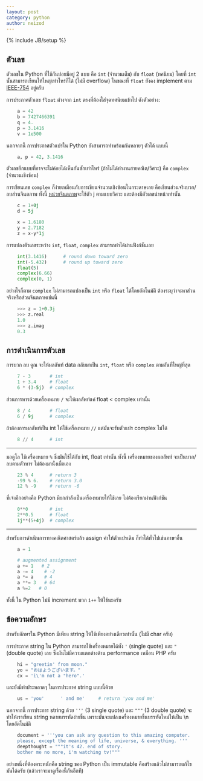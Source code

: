 ```yaml
---
layout: post
category: python
author: neizod
---
```

{% include JB/setup %}

## ตัวเลข

ตัวเลขใน Python ที่ใช้กันบ่อยมีอยู่ 2 แบบ คือ `int` (จำนวนเต็ม) กับ `float` (ทศนิยม) โดยที่ `int` นั้นสามารถเขียนให้ใหญ่เท่าไหร่ก็ได้ (ไม่มี overflow) ในขณะที่ `float` ยังคง implement ตาม [IEEE-754](http://en.wikipedia.org/wiki/IEEE_floating_point) อยู่ครับ

การประกาศตัวเลข `float` ต่างจาก `int` ตรงที่ต้องใส่จุดทศนิยมเข้าไป ดังตัวอย่าง:

```python
    a = 42
    b = 7427466391
    q = 4.
    p = 3.1416
    v = 1e500
```

นอกจากนี้ การประกาศตัวแปรใน Python ยังสามารถทำพร้อมกันหลายๆ ตัวได้ แบบนี้

```python
    a, p = 42, 3.1416
```

ตัวเลขอีกแบบที่อาจจะไม่ค่อยได้เห็นกันซักเท่าไหร่ (ถ้าไม่ได้ทำงานสายคณิต/วิศวะ) คือ `complex` (จำนวนเชิงซ้อน)

การเขียนเลข `complex` ก็ง่ายเหมือนกับการเขียนจำนวนเชิงซ้อนในกระดาษเลย คือเขียนส่วนจริงบวก/ลบส่วนจินตภาพ ทั้งนี้ [หน่วยจินตภาพ](http://en.wikipedia.org/wiki/Imaginary_unit)จะใช้ตัว j ตามแบบวิศวะ และต้องมีตัวเลขนำหน้าเท่านั้น

```python
    c = 1+0j
    d = 5j

    x = 1.6180
    y = 2.7182
    z = x-y*1j
```

การแปลงตัวเลขระหว่าง `int`, `float`, `complex` สามารถทำได้ผ่านฟังก์ชันเลย

```python
    int(3.1416)      # round down toward zero
    int(-5.432)      # round up toward zero
    float(5)
    complex(6.66)
    complex(0, 1)
```

อย่างไรก็ตาม `complex` ไม่สามารถแปลงเป็น `int` หรือ `float` ได้โดยอัตโนมัติ ต้องระบุว่าจะหาส่วนจริงหรือส่วนจินตภาพเช่นนี้

```python
    >>> z = 1+0.3j
    >>> z.real
    1.0
    >>> z.imag
    0.3
```

## การดำเนินการตัวเลข

การบวก ลบ คูณ จะให้ผลลัพท์ data กลับมาเป็น `int`, `float` หรือ `complex` ตามอันที่ใหญ่ที่สุด

```python
    7 - 3       # int
    1 + 3.4     # float
    6 * (3-5j)  # complex
```

ส่วนการหารด้วยเครื่องหมาย `/` จะให้ผลลัพท์แค่ float < complex เท่านั้น

```python
    8 / 4       # float
    6 / 9j      # complex
```

ถ้าต้องการผลลัพท์เป็น int ให้ใช้เครื่องหมาย `//` แต่มันจะรับตัวแปร complex ไม่ได้

```python
    8 // 4      # int
```

---

มอดูโล ใช้เครื่องหมาย `%` ซึ่งมันใช้ได้กับ int, float เท่านั้น
ทั้งนี้ เครื่องหมายของผลลัพท์ จะเป็นบวก/ลบตามตัวหาร ไม่ต้องมานั่งเผื่อเอง

```python
    23 % 4      # return 3
    -99 % 6.    # return 3.0
    12 % -9     # return -6
```

ที่เจ๋งอีกอย่างคือ Python มียกกำลังเป็นเครื่องหมายให้ใช้เลย ไม่ต้องเรียกผ่านฟังก์ชัน

```python
    0**0        # int
    2**0.5      # float
    1j**(5+4j)  # complex
```

---

สำหรับการดำเนินการทางคณิตศาสตร์แล้ว assign ค่าให้ตัวแปรเดิม ก็ทำได้ทั่วไปเช่นภาษาอื่น

```python
    a = 1

    # augmented assignment
    a += 1   # 2
    a -= 4    # -2
    a *= a    # 4
    a **= 3   # 64
    a %=2   # 0
```

ทั้งนี้ ใน Python ไม่มี increment พวก `i++` ให้ใช้นะครับ

## ข้อความอักษร

สำหรับอักษรใน Python มีเพียง string ให้ใช้เพียงอย่างเดียวเท่านั้น (ไม่มี char ครับ)

การประกาศ string ใน Python สามารถใช้เครื่องหมายได้ทั้ง `'` (single quote) และ `"` (double quote) เลย ซึ่งมันไม่มีความแตกต่างด้าน performance เหมือน PHP ครับ

```python
    hi = "greetin' from moon."
    yo = "おはようございます。"
    cx = 'i\'m not a "hero".'
```

และยังมีท่าประหลาดๆ ในการประกาศ string แบบนี้ด้วย

```python
    us = 'you'      ' and me'     # return 'you and me'
```

นอกจากนี้ การประการ string ด้วย `'''` (3 single quote) และ `"""` (3 double quote) จะทำให้เราเขียน string หลายบรรทัดง่ายขึ้น เพราะมันจะแปลงเครื่องหมายขึ้นบรรทัดใหม่ให้เป็น \n โดยอัตโนมัติ

```python
    document = '''you can ask any question to this amazing computer.
    please, except the meaning of life, universe, & everything. '''
    deepthought = """it's 42. end of story.
    bother me no more, i'm watching tv!"""
```

อย่างหนึ่งที่ต้องตระหนักคือ string ของ Python เป็น immutable คือสร้างแล้วไม่สามารถแก้ไขมันได้ครับ (แล้วเราจะมาดูเรื่องนี้กันอีกที)
